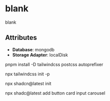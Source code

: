 # blank

blank

## Attributes

- **Database**: mongodb
- **Storage Adapter**: localDisk


pnpm install -D tailwindcss postcss autoprefixer

npx tailwindcss init -p

npx shadcn@latest init

npx shadc@latest add button card input carousel